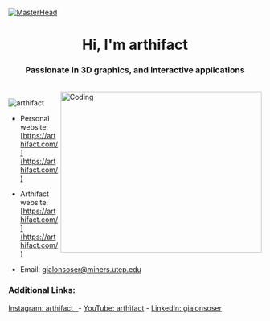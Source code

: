 [![MasterHead](https://i.pinimg.com/originals/b5/b8/2c/b5b82ca931a478f50a94f06ef2f9d211.jpg)](https://github.com/arthifact)
<h1 align="center"> Hi, I'm arthifact </h1>
<h3 align="center"> Passionate in 3D graphics, and interactive applications </h3> <br>
<img align="right" alt="Coding" width="400" height="320" src="https://media4.giphy.com/media/v1.Y2lkPTc5MGI3NjExMHI4dHcxMGp6b3V3YjN0dW92YmY0ZmI2NGdjMHlocnV1djVoYjJtOCZlcD12MV9pbnRlcm5hbF9naWZfYnlfaWQmY3Q9Zw/3TZgJXiwbdbLG/giphy.webp">

<p align="left"> <img src="https://komarev.com/ghpvc/?username=arthifact&label=Profile%20views&color=0e75b6&style=flat" alt="arthifact" /> </p> 


- Personal website: [https://arthifact.com/](https://arthifact.com/)

- Arthifact website: [https://arthifact.com/](https://arthifact.com/)

- Email: gialonsoser@miners.utep.edu

<h3 align="left">Additional Links:</h3>

<p align="left">
  <a href="https://instagram.com/arthifact_" target="_blank">Instagram: arthifact_ </a> - <a href="https://www.youtube.com/channel/UCQdxToiyiHFkREX0fy65wGQ" target="_blank">YouTube: arthifact</a> - <a href="https://linkedin.com/in/gialonsoser" target="_blank">LinkedIn: gialonsoser</a>
</p>
